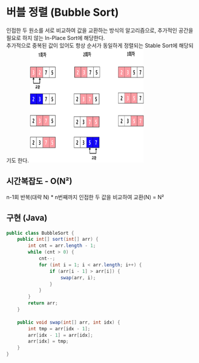 # 버블 정렬 (Bubble Sort)
인접한 두 원소를 서로 비교하여 값을 교환하는 방식의 알고리즘으로, 추가적인 공간을 필요로 하지 않는 In-Place Sort에 해당한다.<br>
추가적으로 중복된 값이 있어도 항상 순서가 동일하게 정렬되는 Stable Sort에 해당되기도 한다.
<img src="/img/img_1.png" width="300" height="300">
## 시간복잡도 - O(N²)
n-1회 반복(대략 N) * n번째까지 인접한 두 값을 비교하여 교환(N) = N²
## 구현 (Java)
```java
public class BubbleSort {
    public int[] sort(int[] arr) {
        int cnt = arr.length - 1;
        while (cnt > 0) {
            cnt--;
            for (int i = 1; i < arr.length; i++) {
                if (arr[i - 1] > arr[i]) {
                    swap(arr, i);
                }
            }
        }
        return arr;
    }
    
    public void swap(int[] arr, int idx) {
        int tmp = arr[idx - 1];
        arr[idx - 1] = arr[idx];
        arr[idx] = tmp;
    }
}

```
